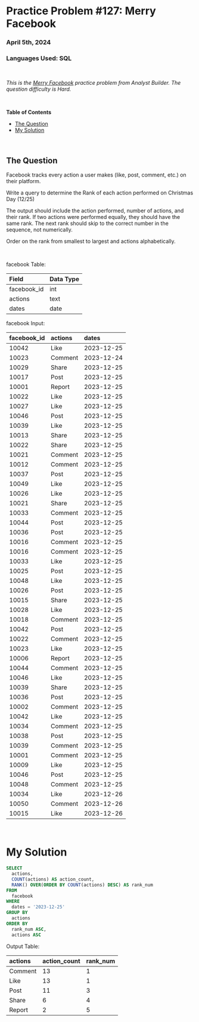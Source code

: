 # **Practice Problem #127: Merry Facebook**
### April 5th, 2024
### Languages Used: SQL

<br>

*This is the [Merry Facebook](https://www.analystbuilder.com/questions/merry-facebook-DLPCG) practice problem from Analyst Builder. The question difficulty is Hard.*

<br>

**Table of Contents**

-   [The Question](#the-question)
-   [My Solution](#my-solution)
  
<br>

## The Question

Facebook tracks every action a user makes (like, post, comment, etc.) on their platform.

Write a query to determine the Rank of each action performed on Christmas Day (12/25)

The output should include the action performed, number of actions, and their rank. If two actions were performed equally, they should have the same rank. The next rank should skip to the correct number in the sequence, not numerically.

Order on the rank from smallest to largest and actions alphabetically.

<br>

facebook Table:

| Field       | Data Type |
| :---------- | :-------- |
| facebook_id | int       |
| actions     | text      |
| dates       | date      |

facebook Input:

| facebook_id | actions | dates      |
| :---------- | :------ | :--------- |
| 10042       | Like    | 2023-12-25 |
| 10023       | Comment | 2023-12-24 |
| 10029       | Share   | 2023-12-25 |
| 10017       | Post    | 2023-12-25 |
| 10001       | Report  | 2023-12-25 |
| 10022       | Like    | 2023-12-25 |
| 10027       | Like    | 2023-12-25 |
| 10046       | Post    | 2023-12-25 |
| 10039       | Like    | 2023-12-25 |
| 10013       | Share   | 2023-12-25 |
| 10022       | Share   | 2023-12-25 |
| 10021       | Comment | 2023-12-25 |
| 10012       | Comment | 2023-12-25 |
| 10037       | Post    | 2023-12-25 |
| 10049       | Like    | 2023-12-25 |
| 10026       | Like    | 2023-12-25 |
| 10021       | Share   | 2023-12-25 |
| 10033       | Comment | 2023-12-25 |
| 10044       | Post    | 2023-12-25 |
| 10036       | Post    | 2023-12-25 |
| 10016       | Comment | 2023-12-25 |
| 10016       | Comment | 2023-12-25 |
| 10033       | Like    | 2023-12-25 |
| 10025       | Post    | 2023-12-25 |
| 10048       | Like    | 2023-12-25 |
| 10026       | Post    | 2023-12-25 |
| 10015       | Share   | 2023-12-25 |
| 10028       | Like    | 2023-12-25 |
| 10018       | Comment | 2023-12-25 |
| 10042       | Post    | 2023-12-25 |
| 10022       | Comment | 2023-12-25 |
| 10023       | Like    | 2023-12-25 |
| 10006       | Report  | 2023-12-25 |
| 10044       | Comment | 2023-12-25 |
| 10046       | Like    | 2023-12-25 |
| 10039       | Share   | 2023-12-25 |
| 10036       | Post    | 2023-12-25 |
| 10002       | Comment | 2023-12-25 |
| 10042       | Like    | 2023-12-25 |
| 10034       | Comment | 2023-12-25 |
| 10038       | Post    | 2023-12-25 |
| 10039       | Comment | 2023-12-25 |
| 10001       | Comment | 2023-12-25 |
| 10009       | Like    | 2023-12-25 |
| 10046       | Post    | 2023-12-25 |
| 10048       | Comment | 2023-12-25 |
| 10034       | Like    | 2023-12-26 |
| 10050       | Comment | 2023-12-26 |
| 10015       | Like    | 2023-12-26 |

<br>

# My Solution

``` SQL
SELECT 
  actions,
  COUNT(actions) AS action_count,
  RANK() OVER(ORDER BY COUNT(actions) DESC) AS rank_num
FROM 
  facebook
WHERE
  dates = '2023-12-25'
GROUP BY
  actions
ORDER BY
  rank_num ASC,
  actions ASC
```

Output Table:

| actions | action_count | rank_num |
| :------ | :----------- | :------- |
| Comment | 13           | 1        |
| Like    | 13           | 1        |
| Post    | 11           | 3        |
| Share   | 6            | 4        |
| Report  | 2            | 5        |